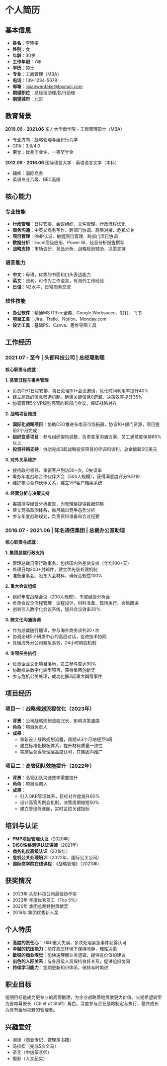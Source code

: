 # 个人简历

## 基本信息
- **姓名**：李晓雯
- **性别**：女
- **年龄**：30岁
- **工作年限**：7年
- **学历**：硕士
- **专业**：工商管理（MBA）
- **电话**：139-1234-5678
- **邮箱**：lixiaowenfake@foxmail.com
- **期望职位**：总经理助理/执行助理
- **期望城市**：北京

## 教育背景
**2019.09 - 2021.06** 东方大学商学院 - 工商管理硕士（MBA）
- 专业方向：战略管理与组织行为学
- GPA：3.8/4.0
- 荣誉：优秀毕业生、一等奖学金

**2012.09 - 2016.06** 国际语言大学 - 英语语言文学（本科）
- 辅修：国际商务
- 英语专业八级、BEC高级

## 核心能力
### 专业技能
- **行政管理**：日程安排、会议组织、文件管理、行政流程优化
- **商务沟通**：中英文商务写作、跨部门协调、高层对接、危机公关
- **项目管理**：PMP认证、敏捷项目管理、跨部门项目协调
- **数据分析**：Excel高级应用、Power BI、经营分析报告撰写
- **战略支持**：市场调研、竞品分析、战略规划辅助、决策支持

### 语言能力
- **中文**：母语，优秀的书面和口头表达能力
- **英文**：流利，可作为工作语言，有海外工作经验
- **日语**：N2水平，日常商务交流

### 软件技能
- **办公软件**：精通MS Office全套、Google Workspace、钉钉、飞书
- **项目工具**：Jira、Trello、Notion、Monday.com
- **设计工具**：基础PS、Canva、思维导图工具

## 工作经历

### 2021.07 - 至今 | 头部科技公司 | 总经理助理

**核心职责与成就**：

**1. 高管日程与事务管理**
- 负责CEO日程安排，每日处理30+会议邀请，优化时间利用率提升40%
- 建立高效的信息筛选机制，确保关键信息0遗漏，决策效率提升35%
- 协调管理5个VP级别高管的跨部门会议，保证战略对齐

**2. 战略项目推进**
- **国际化战略项目**：协助CEO推进东南亚市场拓展，协调10+部门资源，项目提前2个月完成
- **组织变革项目**：参与组织架构调整，负责变革沟通方案，员工满意度保持85%以上
- **投资并购支持**：协助完成3起战略投资项目的尽调和谈判，总金额超5亿美元

**3. 对外关系维护**
- 接待政府领导、重要客户到访50+次，0失误率
- 筹办年度战略合作伙伴大会（500人规模），获得满意度评分9.5/10
- 维护核心合作伙伴关系，建立VIP客户档案系统

**4. 经营分析与决策支持**
- 每周撰写经营分析报告，为管理层提供数据洞察
- 建立竞品监测体系，每月输出竞争态势分析
- 参与年度战略规划，负责资料准备和会议纪要

### 2016.07 - 2021.06 | 知名通信集团 | 总裁办公室助理

**核心职责与成就**：

**1. 集团总裁行政支持**
- 管理总裁日常行政事务，包括国内外差旅安排（年均100+天）
- 处理日均200+封邮件，建立优先级处理机制
- 准备董事会、股东大会材料，确保合规性100%

**2. 重大会议组织**
- 组织年度战略会议（200人规模）、季度经营分析会
- 负责会议全流程管理：议程设计、材料准备、现场执行、会后跟进
- 创新引入数字化会议系统，提升会议效率30%

**3. 跨文化沟通协调**
- 作为总裁随行翻译，参与海外商务谈判20+次
- 协调全球5个研发中心的高层对话，促进技术协同
- 处理海外分公司紧急事务，24小时响应机制

**4. 专项任务执行**
- 负责企业文化项目落地，员工参与度达90%
- 协助推进数字化转型项目，获得集团创新奖
- 参与危机公关处理，成功化解3起重大舆情事件

## 项目经历

### 项目一：战略规划流程优化（2023年）
- **背景**：公司战略规划流程冗长，影响决策速度
- **角色**：项目负责人
- **成果**：
  - 重新设计战略规划流程，周期从3个月缩短至6周
  - 建立标准化模板体系，提升材料质量一致性
  - 实施后获得管理层高度认可，在集团内推广

### 项目二：高管团队效能提升（2022年）
- **背景**：高管团队沟通效率需要提升
- **角色**：项目协调人
- **成果**：
  - 引入OKR管理体系，目标对齐度提升60%
  - 设计高管周例会机制，决策周期缩短50%
  - 建立管理驾驶舱，实时监控关键指标

## 培训与认证
- **PMP项目管理认证**（2020年）
- **DISC性格测评认证讲师**（2021年）
- **商务礼仪高级认证**（2019年）
- **危机公关处理培训**（2022年，国际公关公司）
- **国际商学院在线课程**：《战略管理》（2023年）

## 获奖情况
- 2023年 头部科技公司最佳协作奖
- 2022年 年度优秀员工（Top 5%）
- 2020年 集团总裁特别贡献奖
- 2019年 集团优秀新人奖

## 个人特质
- **高度的责任心**：7年0重大失误，多次处理紧急事件获得认可
- **卓越的抗压能力**：能在高压环境下保持冷静，理性决策
- **敏锐的商业嗅觉**：能快速理解业务逻辑，提供有价值的建议
- **出色的人际关系**：与各层级人员保持良好关系，促进组织协同
- **持续学习能力**：定期更新知识体系，保持与时俱进

## 职业目标
短期目标是成为更专业的高管助理，为企业战略落地贡献更大价值。长期希望转型为首席幕僚长（Chief of Staff）角色，深度参与企业战略制定与执行，最终成长为具有全局视野的管理者。

## 兴趣爱好
- 阅读（商业传记、管理类书籍）
- 马拉松（完成5次全马）
- 茶艺（中级茶艺师）
- 摄影（人文纪实）